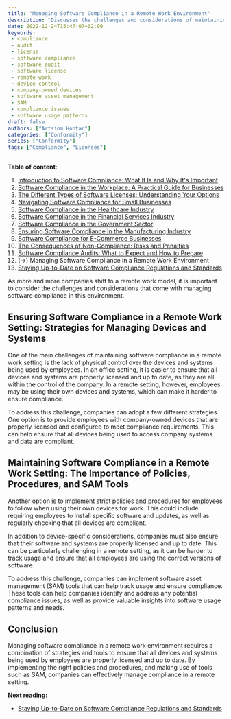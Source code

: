 ```yaml
---
title: "Managing Software Compliance in a Remote Work Environment"
description: "Discusses the challenges and considerations of maintaining compliance in a remote work setting"
date: 2022-12-24T15:47:07+02:00
keywords:
 - compliance
 - audit
 - license
 - software compliance
 - software audit
 - software license
 - remote work
 - device control
 - company-owned devices
 - software asset management
 - SAM
 - compliance issues
 - software usage patterns
draft: false
authors: ["Artsiom Hontar"]
categories: ["Conformity"]
series: ["Conformity"]
tags: ["Compliance", "Licenses"]
---
```


**Table of content**:
1. [Introduction to Software Compliance: What It Is and Why It's Important](learnings/conformity/introduction-to-software-compliance.md)
2. [Software Compliance in the Workplace: A Practical Guide for Businesses](learnings/conformity/software-compliance-practical-guide.md)
3. [The Different Types of Software Licenses: Understanding Your Options](learnings/conformity/different-types-of-software-licenses.md)
4. [Navigating Software Compliance for Small Businesses](learnings/conformity/software-compliance-for-small-business.md)
5. [Software Compliance in the Healthcare Industry](learnings/conformity/software-compliance-for-healthcare.md)
6. [Software Compliance in the Financial Services Industry](learnings/conformity/software-compliance-for-financial-services.md)
7. [Software Compliance in the Government Sector](learnings/conformity/software-compliance-for-government-sector.md)
8. [Ensuring Software Compliance in the Manufacturing Industry](learnings/conformity/software-compliance-for-manufacturing.md)
9. [Software Compliance for E-Commerce Businesses](learnings/conformity/software-compliance-for-e-commerce.md)
10. [The Consequences of Non-Compliance: Risks and Penalties](learnings/conformity/consequences-of-non-compliance.md)
11. [Software Compliance Audits: What to Expect and How to Prepare](learnings/conformity/software-compliance-audits.md)
12. (->) Managing Software Compliance in a Remote Work Environment
13. [Staying Up-to-Date on Software Compliance Regulations and Standards](learnings/conformity/staying-up-to-date-on-software-compliance.md)

As more and more companies shift to a remote work model, it is important to consider the challenges and considerations that come with managing software compliance in this environment.

## Ensuring Software Compliance in a Remote Work Setting: Strategies for Managing Devices and Systems

One of the main challenges of maintaining software compliance in a remote work setting is the lack of physical control over the devices and systems being used by employees. In an office setting, it is easier to ensure that all devices and systems are properly licensed and up to date, as they are all within the control of the company. In a remote setting, however, employees may be using their own devices and systems, which can make it harder to ensure compliance.

To address this challenge, companies can adopt a few different strategies. One option is to provide employees with company-owned devices that are properly licensed and configured to meet compliance requirements. This can help ensure that all devices being used to access company systems and data are compliant.

## Maintaining Software Compliance in a Remote Work Setting: The Importance of Policies, Procedures, and SAM Tools

Another option is to implement strict policies and procedures for employees to follow when using their own devices for work. This could include requiring employees to install specific software and updates, as well as regularly checking that all devices are compliant.

In addition to device-specific considerations, companies must also ensure that their software and systems are properly licensed and up to date. This can be particularly challenging in a remote setting, as it can be harder to track usage and ensure that all employees are using the correct versions of software.

To address this challenge, companies can implement software asset management (SAM) tools that can help track usage and ensure compliance. These tools can help companies identify and address any potential compliance issues, as well as provide valuable insights into software usage patterns and needs.

## Conclusion

Managing software compliance in a remote work environment requires a combination of strategies and tools to ensure that all devices and systems being used by employees are properly licensed and up to date. By implementing the right policies and procedures, and making use of tools such as SAM, companies can effectively manage compliance in a remote setting.

**Next reading:**
- [Staying Up-to-Date on Software Compliance Regulations and Standards](learnings/conformity/staying-up-to-date-on-software-compliance.md)